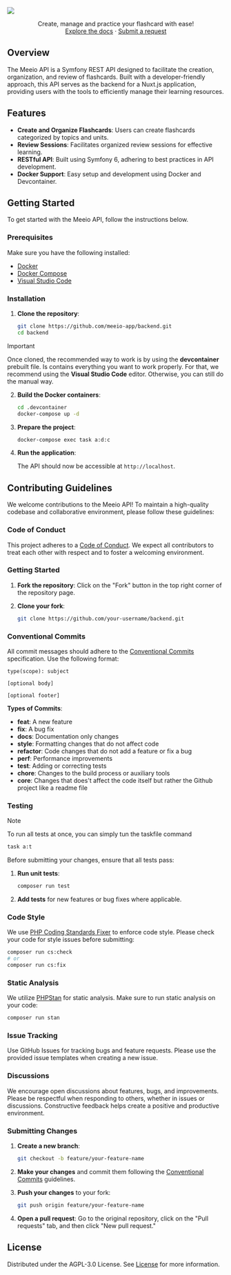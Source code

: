 <img src="https://raw.githubusercontent.com/meeio-app/backend/refs/heads/master/assets/banner.png">

<div align="center">
  <p align="center">
    Create, manage and practice your flashcard with ease!
    <br />
    <a href="#">Explore the docs</a>
    ·
    <a href="https://github.com/meeio-app/backend/issues/new/choose">Submit a request</a>
    <br />
  </p>
</div>

## Overview

The Meeio API is a Symfony REST API designed to facilitate the creation, organization, and review of flashcards. Built with a developer-friendly approach, this API serves as the backend for a Nuxt.js application, providing users with the tools to efficiently manage their learning resources.

## Features

- **Create and Organize Flashcards**: Users can create flashcards categorized by topics and units.
- **Review Sessions**: Facilitates organized review sessions for effective learning.
- **RESTful API**: Built using Symfony 6, adhering to best practices in API development.
- **Docker Support**: Easy setup and development using Docker and Devcontainer.

## Getting Started

To get started with the Meeio API, follow the instructions below.

### Prerequisites

Make sure you have the following installed:

- [Docker](https://www.docker.com/get-started)
- [Docker Compose](https://docs.docker.com/compose/install/)
- [Visual Studio Code](https://code.visualstudio.com/)

### Installation

1. **Clone the repository**:

   ```bash
   git clone https://github.com/meeio-app/backend.git
   cd backend
   ```

> [!IMPORTANT]
> Once cloned, the recommended way to work is by using the **devcontainer** prebuilt file. Is contains everything you want to work properly. For that, we recommend using the **Visual Studio Code** editor.
Otherwise, you can still do the manual way.

2. **Build the Docker containers**:

   ```bash
   cd .devcontainer
   docker-compose up -d
   ```

3. **Prepare the project**:

   ```bash
   docker-compose exec task a:d:c
   ```

4. **Run the application**:

   The API should now be accessible at `http://localhost`.

## Contributing Guidelines

We welcome contributions to the Meeio API! To maintain a high-quality codebase and collaborative environment, please follow these guidelines:

### Code of Conduct

This project adheres to a [Code of Conduct](CODE_OF_CONDUCT.md). We expect all contributors to treat each other with respect and to foster a welcoming environment.

### Getting Started

1. **Fork the repository**: Click on the "Fork" button in the top right corner of the repository page.

2. **Clone your fork**:

   ```bash
   git clone https://github.com/your-username/backend.git
   ```

### Conventional Commits

All commit messages should adhere to the [Conventional Commits](https://www.conventionalcommits.org/en/v1.0.0/) specification. Use the following format:

```
type(scope): subject

[optional body]

[optional footer]
```

**Types of Commits**:
- **feat**: A new feature
- **fix**: A bug fix
- **docs**: Documentation only changes
- **style**: Formatting changes that do not affect code
- **refactor**: Code changes that do not add a feature or fix a bug
- **perf**: Performance improvements
- **test**: Adding or correcting tests
- **chore**: Changes to the build process or auxiliary tools
- **core**: Changes that does't affect the code itself but rather the Github project like a readme file

### Testing

> [!NOTE]
> To run all tests at once, you can simply tun the taskfile command
> ```bash
> task a:t
> ```

Before submitting your changes, ensure that all tests pass:

1. **Run unit tests**:
   ```bash
   composer run test
   ```
   
2. **Add tests** for new features or bug fixes where applicable.

### Code Style

We use [PHP Coding Standards Fixer]([https://github.com/squizlabs/PHP_CodeSniffer](https://cs.symfony.com/)) to enforce code style. Please check your code for style issues before submitting:

```bash
composer run cs:check
# or
composer run cs:fix
```

### Static Analysis

We utilize [PHPStan](https://phpstan.org/) for static analysis. Make sure to run static analysis on your code:

```bash
composer run stan
```

### Issue Tracking

Use GitHub Issues for tracking bugs and feature requests. Please use the provided issue templates when creating a new issue.

### Discussions

We encourage open discussions about features, bugs, and improvements. Please be respectful when responding to others, whether in issues or discussions. Constructive feedback helps create a positive and productive environment.

### Submitting Changes

1. **Create a new branch**:
   
   ```bash
   git checkout -b feature/your-feature-name
   ```
  
2. **Make your changes** and commit them following the [Conventional Commits](#conventional-commits) guidelines.
   
3. **Push your changes** to your fork:

   ```bash
   git push origin feature/your-feature-name
   ```
   
5. **Open a pull request**: Go to the original repository, click on the "Pull requests" tab, and then click "New pull request."

## License

Distributed under the AGPL-3.0 License. See [License](https://github.com/meeio-app/backend/blob/master/LICENSE) for more information.
